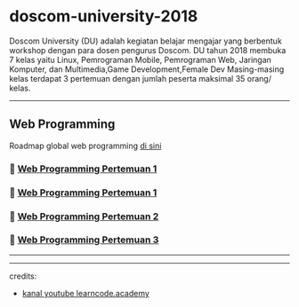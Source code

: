 # doscom-university-2018

Doscom University (DU) adalah kegiatan belajar mengajar yang berbentuk workshop dengan para dosen pengurus Doscom. DU tahun 2018 membuka 7 kelas yaitu Linux, Pemrograman Mobile, Pemrograman Web, Jaringan Komputer, dan Multimedia,Game Development,Female Dev Masing-masing kelas terdapat 3 pertemuan dengan jumlah peserta maksimal 35 orang/ kelas.

---

## Web Programming

<!-- Roadmap belajar web kita jika menyesuaikan Nakula Raya dan sekitarnya ada [di sini](https://coggle.it/diagram/WL2RK13WNAAB_BrX) :stuck_out_tongue::stuck_out_tongue: -->

Roadmap global web programming [di sini](https://coggle.it/diagram/Vz9LvW8byvN0I38x)


### :book: [Web Programming Pertemuan 1](./Review.md)

### :book: [Web Programming Pertemuan 1](./WEB-PROGRAMMING-1.md)

### :book: [Web Programming Pertemuan 2](./WEB-PROGRAMMING-2.md)

### :book: [Web Programming Pertemuan 3](./WEB-PROGRAMMING-3.md)



---

---
credits:
- [kanal youtube learncode.academy](https://www.youtube.com/channel/UCVTlvUkGslCV_h-nSAId8Sw)
